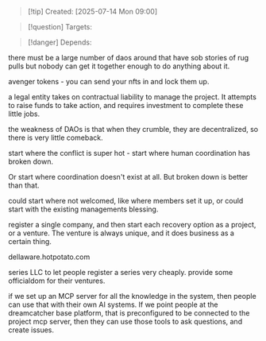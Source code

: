 
>[!tip] Created: [2025-07-14 Mon 09:00]

>[!question] Targets: 

>[!danger] Depends: 

there must be a large number of daos around that have sob stories of rug pulls but nobody can get it together enough to do anything about it.

avenger tokens - you can send your nfts in and lock them up.

a legal entity takes on contractual liability to manage the project.  It attempts to raise funds to take action, and requires investment to complete these little jobs.

the weakness of DAOs is that when they crumble, they are decentralized, so there is very little comeback.

start where the conflict is super hot - start where human coordination has broken down.

Or start where coordination doesn't exist at all.  But broken down is better than that.

could start where not welcomed, like where members set it up, or could start with the existing managements blessing.

register a single company, and then start each recovery option as a project, or a venture.
The venture is always unique, and it does business as a certain thing.

dellaware.hotpotato.com

series LLC to let people register a series very cheaply.  provide some officialdom for their ventures.

if we set up an MCP server for all the knowledge in the system, then people can use that with their own AI systems.  If we point people at the dreamcatcher base platform, that is preconfigured to be connected to the project mcp server, then they can use those tools to ask questions, and create issues.